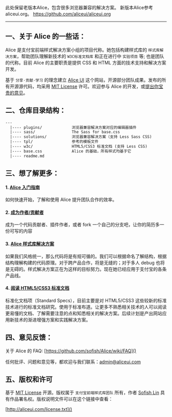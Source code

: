 
此处保留老版本Alice，包含很多浏览器兼容的解决方案。
新版本Alice参考aliceui.org。
https://github.com/aliceui/aliceui.org

---------------------------------------

## 一、关于 Alice 的一些话：

Alice 是支付宝前端样式解决方案小组的项目代称。她包括构建样式库的 `样式库解决方案`，帮助团队理解新技术的 `W3C标准文档库` 和正在进行中 `实验项目` 等; 也是团队的代称。目前 Alice 的主要职责是提供 CSS 和 HTML 方面的技术支持和解决方案开发。

基于 `分享·贡献·学习` 的理念建立 [Alice UI](http://aliceui.com 'Alice UI') 这个网站，开源部分团队成果。发布的所有开源源代码，均采用 [MIT License](http://aliceui.com/license.txt) 许可。欢迎参与 Alice 的开发，或[提出你宝贵的意见](mailto:admin@aliceui.com)。

## 二、仓库目录结构：

```html
---
  |---- plugins/             浏览器兼容解决方案对应的编辑器插件
  |---- sass/                The Sass for base.css
  |---- solutions/           浏览器兼容解决方案（支持 Less Sass CSS)
  |---- tpl/                 参考的模板文件
  |---- w3c/                 HTML5/CSS3 标准文档 (支持 Less CSS)
  |---- base.css             Alice 的基础，所有样式均基于它
  |---- readme.md
```

## 三、想了解更多：

#### 1. [Alice 入门指南](http://aliceui.com/getting-start)

如何快速开始，了解和使用 Alice 提升团队合作的效率。

#### 2. [成为作者/贡献者](http://aliceui.com/getting-start#develop)

成为一个代码贡献者、插件作者，或者 fork 一个自己的分支吧，让你的简历多一份可写的内容

#### 3. [Alice 样式库解决方案](http://aliceui.com/alice-css)

如果我们风格统一，那么代码将是有规可循的。我们可以根据命名了解结构，根据结构理解构建的代码原理。对于跨产品合作，将是无缝的；对于多人 debug 也将是无碍的。样式解决方案正在为这样的目标努力。现在她已经应用于支付宝的各条产品线。
 
#### 4. [阅读 HTML5/CSS3 标准文档](http://aliceui.com/w3c-docs)

标准化文档项（Standard Specs），目前主要是对 HTML5/CSS3 这些较新的标准技术进行的标准文档研究。使用于标准布道。让更多不熟悉相关技术的人可以阅读更易懂的文档、了解需要注意的点和知悉相关的解决方案。后续计划是产出网站应用新技术的渐进增强方案和实践解决方案。
 
## 四、意见反馈：

关于 Alice 的 FAQ: [https://github.com/sofish/Alice/wiki/FAQ]()

任何批评、问题和意见等，都欢迎与我们联系：[admin@aliceui.com](mailto:admin@aliceui.com)

## 五、版权和许可

基于 [MIT License](http://en.wikipedia.org/wiki/MIT_License "WikiPedia 中关于 MIT License 的描述") 开源。版权属于 `支付宝前端样式库团队` 所有，作者 [Sofish Lin](http://sofish.de) 具有作品署名权。版权说明文件可以在这个链接中查看：

[http://aliceui.com/license.txt]()
